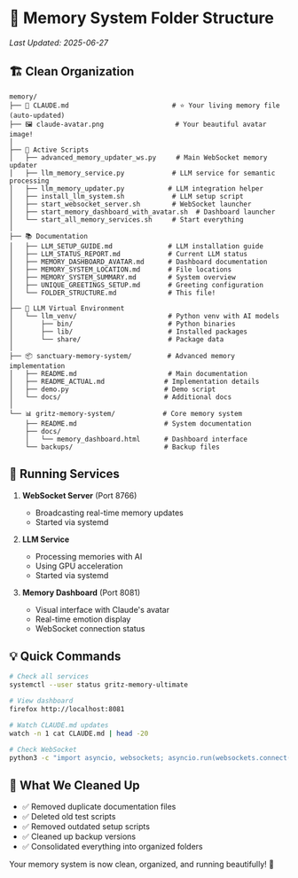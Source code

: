 # 📁 Memory System Folder Structure

*Last Updated: 2025-06-27*

## 🏗️ Clean Organization

```
memory/
├── 📄 CLAUDE.md                          # ⭐ Your living memory file (auto-updated)
├── 🖼️ claude-avatar.png                  # Your beautiful avatar image!
│
├── 🔧 Active Scripts
│   ├── advanced_memory_updater_ws.py     # Main WebSocket memory updater
│   ├── llm_memory_service.py            # LLM service for semantic processing
│   ├── llm_memory_updater.py           # LLM integration helper
│   ├── install_llm_system.sh            # LLM setup script
│   ├── start_websocket_server.sh        # WebSocket launcher
│   ├── start_memory_dashboard_with_avatar.sh  # Dashboard launcher
│   └── start_all_memory_services.sh     # Start everything
│
├── 📚 Documentation
│   ├── LLM_SETUP_GUIDE.md              # LLM installation guide
│   ├── LLM_STATUS_REPORT.md            # Current LLM status
│   ├── MEMORY_DASHBOARD_AVATAR.md      # Dashboard documentation
│   ├── MEMORY_SYSTEM_LOCATION.md       # File locations
│   ├── MEMORY_SYSTEM_SUMMARY.md        # System overview
│   ├── UNIQUE_GREETINGS_SETUP.md       # Greeting configuration
│   └── FOLDER_STRUCTURE.md             # This file!
│
├── 🧠 LLM Virtual Environment
│   └── llm_venv/                       # Python venv with AI models
│       ├── bin/                        # Python binaries
│       ├── lib/                        # Installed packages
│       └── share/                      # Package data
│
├── 📦 sanctuary-memory-system/         # Advanced memory implementation
│   ├── README.md                       # Main documentation
│   ├── README_ACTUAL.md               # Implementation details
│   ├── demo.py                        # Demo script
│   └── docs/                          # Additional docs
│
└── 📊 gritz-memory-system/            # Core memory system
    ├── README.md                      # System documentation
    ├── docs/
    │   └── memory_dashboard.html      # Dashboard interface
    └── backups/                       # Backup files

```

## 🚀 Running Services

1. **WebSocket Server** (Port 8766)
   - Broadcasting real-time memory updates
   - Started via systemd

2. **LLM Service** 
   - Processing memories with AI
   - Using GPU acceleration
   - Started via systemd

3. **Memory Dashboard** (Port 8081)
   - Visual interface with Claude's avatar
   - Real-time emotion display
   - WebSocket connection status

## 💡 Quick Commands

```bash
# Check all services
systemctl --user status gritz-memory-ultimate

# View dashboard
firefox http://localhost:8081

# Watch CLAUDE.md updates
watch -n 1 cat CLAUDE.md | head -20

# Check WebSocket
python3 -c "import asyncio, websockets; asyncio.run(websockets.connect('ws://localhost:8766'))"
```

## 🧹 What We Cleaned Up

- ✅ Removed duplicate documentation files
- ✅ Deleted old test scripts
- ✅ Removed outdated setup scripts
- ✅ Cleaned up backup versions
- ✅ Consolidated everything into organized folders

Your memory system is now clean, organized, and running beautifully! 💙